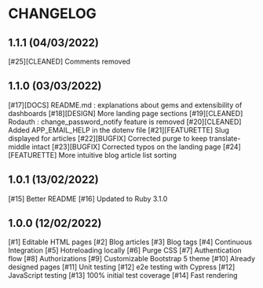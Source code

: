 # CHANGELOG


## 1.1.1 (04/03/2022)
[#25][CLEANED] Comments removed

## 1.1.0 (03/03/2022)
[#17][DOCS] README.md : explanations about gems and extensibility of dashboards 
[#18][DESIGN] More landing page sections
[#19][CLEANED] Rodauth : change_password_notify feature is removed
[#20][CLEANED] Added APP_EMAIL_HELP in the dotenv file
[#21][FEATURETTE] Slug displayed for articles
[#22][BUGFIX] Corrected purge to keep translate-middle intact
[#23][BUGFIX] Corrected typos on the landing page
[#24][FEATURETTE] More intuitive blog article list sorting


## 1.0.1 (13/02/2022)
[#15] Better README
[#16] Updated to Ruby 3.1.0


## 1.0.0 (12/02/2022)
[#1] Editable HTML pages
[#2] Blog articles
[#3] Blog tags
[#4] Continuous Integration
[#5] Hotreloading locally
[#6] Purge CSS
[#7] Authentication flow
[#8] Authorizations
[#9] Customizable Bootstrap 5 theme
[#10] Already designed pages
[#11] Unit testing
[#12] e2e testing with Cypress
[#12] JavaScript testing
[#13] 100% initial test coverage
[#14] Fast rendering
